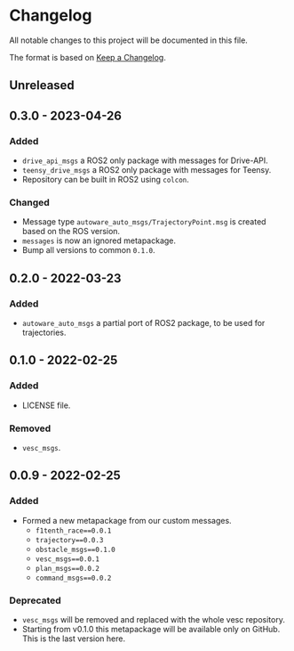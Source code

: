 # Changelog
All notable changes to this project will be documented in this file.

The format is based on [Keep a Changelog](http://keepachangelog.com/).

## Unreleased
## 0.3.0 - 2023-04-26
### Added
- `drive_api_msgs` a ROS2 only package with messages for Drive-API.
- `teensy_drive_msgs` a ROS2 only package with messages for Teensy.
- Repository can be built in ROS2 using `colcon`.

### Changed
- Message type `autoware_auto_msgs/TrajectoryPoint.msg` is created based on the ROS version.
- `messages` is now an ignored metapackage.
- Bump all versions to common `0.1.0`.

## 0.2.0 - 2022-03-23
### Added
- `autoware_auto_msgs` a partial port of ROS2 package, to be used for trajectories.

## 0.1.0 - 2022-02-25
### Added
- LICENSE file.

### Removed
- `vesc_msgs`.

## 0.0.9 - 2022-02-25
### Added
- Formed a new metapackage from our custom messages.
    - `f1tenth_race==0.0.1`
    - `trajectory==0.0.3`
    - `obstacle_msgs==0.1.0`
    - `vesc_msgs==0.0.1`
    - `plan_msgs==0.0.2`
    - `command_msgs==0.0.2`

### Deprecated
- `vesc_msgs` will be removed and replaced with the whole vesc repository.
- Starting from v0.1.0 this metapackage will be available only on GitHub. This is the last version here.
